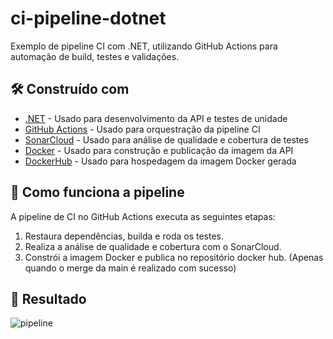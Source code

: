 # ci-pipeline-dotnet
Exemplo de pipeline CI com .NET, utilizando GitHub Actions para automação de build, testes e validações.

## 🛠️ Construído com
* [.NET](https://dotnet.microsoft.com/) - Usado para desenvolvimento da API e testes de unidade
* [GitHub Actions](https://github.com/features/actions) - Usado para orquestração da pipeline CI
* [SonarCloud](https://sonarcloud.io/) - Usado para análise de qualidade e cobertura de testes
* [Docker](https://www.docker.com/) - Usado para construção e publicação da imagem da API
* [DockerHub](https://hub.docker.com/) - Usado para hospedagem da imagem Docker gerada


## 🧩 Como funciona a pipeline

A pipeline de CI no GitHub Actions executa as seguintes etapas:
1. Restaura dependências, builda e roda os testes.
2. Realiza a análise de qualidade e cobertura com o SonarCloud.
3. Constrói a imagem Docker e publica no repositório docker hub. (Apenas quando o merge da main é realizado com sucesso)

## 🚀 Resultado

![pipeline](./images/pipeline.png)